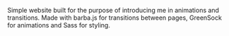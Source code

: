 Simple website built for the purpose of introducing me in animations and transitions. Made with barba.js for transitions between pages, GreenSock for animations and Sass for styling.